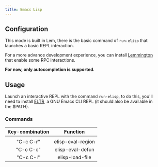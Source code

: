 ```yaml
---
title: Emacs Lisp
---
```



## Configuration

This mode is built in Lem, there is the basic command of `run-elisp` that launches a basic REPL interaction.

For a more advance development experience, you can install [Lemmington](https://github.com/lem-project/lemmington) that enable some RPC interactions.

**For now, only autocompletion is supported.**


## Usage

Launch an interactive REPL with the command `run-elisp`, to do this, you'll need to install [ELTR](https://codeberg.org/sasanidas/eltr), a GNU Emacs
CLI REPL (it should also be available in the $PATH).


### Commands

| Key-combination | Function          |
|:---------------:|:-----------------:|
|                 |                   |
| "C-c C-r"       | elisp-eval-region |
| "C-c C-c"       | elisp-eval-defun  |
| "C-c C-l"       | elisp-load-file   |
